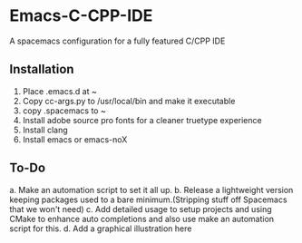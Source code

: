 # Emacs-C-CPP-IDE
A spacemacs configuration for a fully featured C/CPP IDE 

## Installation

1. Place .emacs.d at ~
2. Copy cc-args.py to /usr/local/bin and make it executable
3. copy .spacemacs to ~
4. Install adobe source pro fonts for a cleaner truetype experience
5. Install clang
6. Install emacs or emacs-noX

## To-Do
a. Make an automation script to set it all up. 
b. Release a lightweight version keeping packages used to a bare minimum.(Stripping stuff off Spacemacs that we won't need)
c. Add detailed usage to setup projects and using CMake to enhance auto completions and also use make an automation script for this.
d. Add a graphical illustration here
